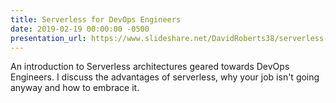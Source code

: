 ```yaml
---
title: Serverless for DevOps Engineers
date: 2019-02-19 00:00:00 -0500
presentation_url: https://www.slideshare.net/DavidRoberts38/serverless-for-devops-engineers
---
```

An introduction to Serverless architectures geared towards DevOps Engineers.  I discuss the advantages of serverless, why your job isn't going anyway and how to embrace it.
